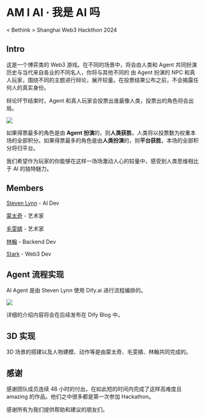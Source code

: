 # AM I AI · 我是 AI 吗

< Bethink > Shanghai Web3 Hackthon 2024

## Intro

这是一个博弈类的 Web3 游戏。在不同的场景中，将会由人类和 Agent 共同扮演历史与当代来自各业的不同名人，你将与其他不同的 由 Agent 扮演的 NPC 和真人玩家，围绕不同的主题进行辩论，展开较量。在投票结果公布之前，不会揭露任何人的真实身份。

辩论环节结束时，Agent 和真人玩家会投票出谁最像人类，投票出的角色将会出局。

![](https://cdn.statically.io/gh/stvlynn/cloudimg@master/blog/2310/image.7i7o44qug2s0.webp)

如果得票最多的角色是由 **Agent 扮演**的，则**人类获胜**，人类将以投票数为权重本场的全部积分。如果得票最多的角色是由**人类扮演**的，则**平台获胜**，本场的全部积分将归平台。

我们希望作为玩家的你能够在这样一场场激动人心的较量中，感受到人类思维相比于 AI 的独特魅力。

## Members

[Steven Lynn](https://github.com/stvlynn) - AI Dev

[蒙太奇]() - 艺术家

[毛雯婧]() - 艺术家

[林翰]() - Backend Dev

[Stark]() - Web3 Dev


## Agent 流程实现

AI Agent 是由 Steven Lynn 使用 Dify.ai 进行流程编排的。

![](https://cdn.statically.io/gh/stvlynn/cloudimg@master/blog/2310/截屏2024-10-15-04.40.48.3hyaf5db5kc.webp)

详细的介绍内容将会在后续发布在 Dify Blog 中。

## 3D 实现

3D 场景的搭建以及人物建模、动作等是由蒙太奇、毛雯婧、林翰共同完成的。

## 感谢

感谢团队成员连续 48 小时的付出，在如此短的时间内完成了这样高难度且 amazing 的作品。他们之中很多都是第一次参加 Hackathon。

感谢所有为我们提供帮助和建议的朋友们。